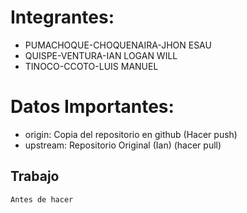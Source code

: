 # Integrantes:
- PUMACHOQUE-CHOQUENAIRA-JHON ESAU
- QUISPE-VENTURA-IAN LOGAN WILL
- TINOCO-CCOTO-LUIS MANUEL

# Datos Importantes:
- origin: Copia del repositorio en github (Hacer push)
- upstream: Repositorio Original (Ian) (hacer pull)

## Trabajo
    Antes de hacer 